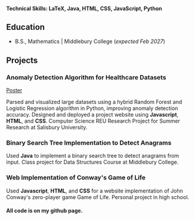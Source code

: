 #### Technical Skills: LaTeX, Java, HTML, CSS, JavaScript, Python

## Education 			        		
- B.S., Mathematics | Middlebury College (_expected Feb 2027_)

## Projects
### Anomaly Detection Algorithm for Healthcare Datasets
[Poster](https://faculty.salisbury.edu/~ealu/reu/Projects_File/2024/AnomalyDetection.pdf)

Parsed and visualized large datasets using a hybrid Random Forest and Logistic Regression algorithm in Python, improving anomaly detection accuracy. Designed and deployed a project website using **Javascript**, **HTML**, and **CSS**. Computer Science REU Research Project for Summer Research at Salisbury University.

### Binary Search Tree Implementation to Detect Anagrams

Used **Java** to implement a binary search tree to detect anagrams from input. Class project for Data Structures Course at Middlebury College.

### Web Implementation of Conway's Game of Life

Used **Javascript**, **HTML**, and **CSS** for a website implementation of John Conway's zero-player game Game of Life. Personal project in high school.

#### All code is on my github page.
